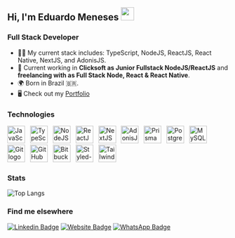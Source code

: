 ## **Hi, I'm Eduardo Meneses** <img src="https://media.giphy.com/media/hvRJCLFzcasrR4ia7z/giphy.gif" width="30" >

### Full Stack Developer

- 👨‍💻 My current stack includes: TypeScript, NodeJS, ReactJS, React Native, NextJS, and AdonisJS.
- 💼 Current working in <strong>Clicksoft as Junior Fullstack NodeJS/ReactJS</strong> and <strong> freelancing with as Full Stack Node, React & React Native</strong>.
- 🌍 Born in Brazil 🇧🇷.
- 🖥️ Check out my [Portfolio](https://edudeveloper.com.br/)

### Technologies

<div text-align="justify">  
  <img src="https://skillicons.dev/icons?i=js" height="40" alt="JavaScript logo" />
  <img width="4" />
  <img src="https://skillicons.dev/icons?i=ts" height="40" alt="TypeScript logo" />
  <img width="4" />
  <img src="https://skillicons.dev/icons?i=nodejs" height="40" alt="NodeJS logo" />
  <img width="4" />
  <img src="https://skillicons.dev/icons?i=react" height="40" alt="ReactJS logo" />
  <img width="4" />
  <img src="https://skillicons.dev/icons?i=nextjs" height="40" alt="NextJS logo" />
  <img width="4" />
  <img src="https://skillicons.dev/icons?i=adonisjs" height="40" alt="AdonisJS logo" />
  <img width="4" />
  <img src="https://skillicons.dev/icons?i=prisma" height="40" alt="Prisma ORM logo" />
  <img width="4" />
  <img src="https://skillicons.dev/icons?i=postgres" height="40" alt="PostgreSQL logo" />
  <img width="4" />
  <img src="https://skillicons.dev/icons?i=mysql" height="40" alt="MySQL logo" />
  <img width="4" />
  <img src="https://skillicons.dev/icons?i=git" height="40" alt="Git logo" />
  <img width="4" />
  <img src="https://skillicons.dev/icons?i=github" height="40" alt="GitHub logo" />
  <img width="4" />
  <img src="https://skillicons.dev/icons?i=bitbucket" height="40" alt="Bitbucket logo" />
  <img width="4" />
  <img src="https://skillicons.dev/icons?i=styledcomponents" height="40" alt="Styled-Components logo" />
  <img width="4" />
  <img src="https://skillicons.dev/icons?i=tailwindcss" height="40" alt="Tailwind CSS logo" />
</div>

### Stats

![Top Langs](https://github-readme-stats.vercel.app/api/top-langs/?username=eduoop&show_icons=true&theme=transparent&layout=compact&langs_count=6)

### Find me elsewhere

[![Linkedin Badge](https://img.shields.io/badge/-Eduardo%20Meneses-20232A?style=for-the-badge&logo=Linkedin&logoColor=61DAFB&link=https://www.linkedin.com/in/eduardo-meneses-8277bb289/)](https://www.linkedin.com/in/eduardo-meneses-8277bb289/)
[![Website Badge](https://img.shields.io/badge/-edudeveloper.com.br-20232A?style=for-the-badge&logo=Google%20Chrome&logoColor=61DAFB&link=https://edudeveloper.com.br/)](https://edudeveloper.com.br/)
[![WhatsApp Badge](https://img.shields.io/badge/-WhatsApp-20232A?style=for-the-badge&logo=WhatsApp&logoColor=61DAFB&link=https://api.whatsapp.com/send?phone=31982623783)](https://api.whatsapp.com/send?phone=31982623783)
